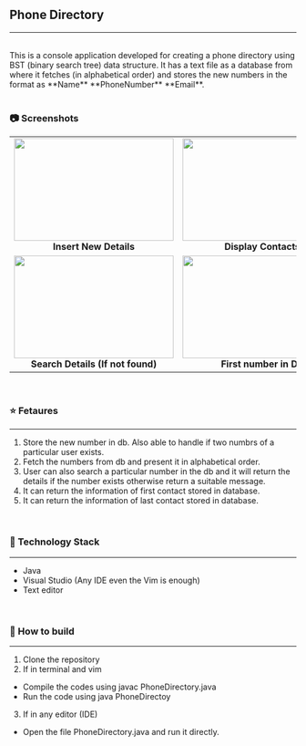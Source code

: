 ## Phone Directory
* * *
<br>
This is a console application developed for creating a phone directory using BST (binary search tree) data structure. It has a text file as a database from where it fetches (in alphabetical order) and stores the new numbers in the format as **Name**  **PhoneNumber** **Email**. 
<br>
<br>


### :camera: Screenshots
<table>
     <tr>
          <td><img height="180" width="280" src="https://i.imgur.com/cKpFKrM.png" /><br /><center><b> Insert New Details</b></center></td>
          <td><img height="180" width="280" src="https://i.imgur.com/7cl4BjN.png" /><br /><center><b> Display Contacts</b></center></td>
          <td><img height="180" width="280" src="https://i.imgur.com/6NviP1D.png" /><br /><center><b> Search Details (If found)</b></center></td>
     </tr>
     <tr>
         <td><img height="180" width="280" src="https://i.imgur.com/GRmoRL8.png" /><br /><center><b> Search Details (If not found)</b></center></td>
         <td><img height="180" width="280" src="https://i.imgur.com/Fg38Q7h.png" /><br /><center><b>First number in DB</b></center></td>
         <td><img height="180" width="280" src="https://i.imgur.com/pM0cKvm.png" /><br /><center><b>Last number in DB</b></center></td>
       </tr>
</table>
<br>

### :star: Fetaures
* * *
1. Store the new number in db. Also able to handle if two numbrs of a particular user exists.
2. Fetch the numbers from db and present it in alphabetical order.
3. User can also search a particular number in the db and it will return the details if the number exists otherwise return a suitable message.
4. It can return the information of first contact stored in database.
5. It can return the information of last contact stored in database.

<br>

### :satellite: Technology Stack
* * *
- Java 
- Visual Studio (Any IDE even the Vim is enough)
- Text editor

<br>

### :wrench: How to build
* * *
1. Clone the repository
2. If in terminal and vim
- Compile the codes using javac PhoneDirectory.java
- Run the code using java PhoneDirectoy
3. If in any editor (IDE)
- Open the file PhoneDirectory.java and run it directly.

